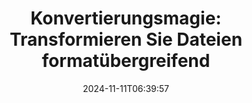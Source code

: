 ---
############################# Static ##########################
layout: "family"
date: 2024-11-11T06:39:57
draft: false

product: "Conversion"
product_tag: "conversion"

############################# Head ############################
head_title: "Dateikonverter-API | On-Premise-API und Online-Service"
head_description: "Konvertieren Sie Word-, PDF-, Excel-, Powerpoint- oder Bilddateien einfach und kostenlos"

############################# Header ##########################
title: "Konvertierungsmagie: Transformieren Sie Dateien formatübergreifend"
description: |
  Konvertieren Sie mühelos Dokumente aus verschiedenen Quellformaten in verschiedene Zielformate. Genießen Sie eine breite Palette unterstützter Konvertierungen ohne zusätzliche Software, wie z. B. MS Office, Apache Open Office, Adobe Acrobat Reader und mehr.

  Laden Sie Dokumente aus verschiedenen Quellen, einschließlich Dateien, Streams, URLs, FTP-Servern, Amazon S3, Azure Blob Storage und mehr.

  Nutzen Sie beliebige Cache-Speichertypen wie Amazon S3, Dropbox, Google Drive, Windows Azure, Redis oder andere, indem Sie die erforderlichen Schnittstellen implementieren.

############################# Platforms ############################
supported_platforms:
  enable: true  
  head_title: "Wählen Sie Ihre Plattform"
  title: "Unterstützte Plattformen"
  description: "Die GroupDocs.Conversion-Bibliothek unterstützt die folgenden Betriebssysteme und Frameworks"
  details_link_title: "Erfahren Sie mehr"
  items:
    # supported_platforms loop
    - title: ".NET"
      description: "GroupDocs.Conversion for .NET"
      color: "blue"
      tag: "net"
      link: "/conversion/net/"
      features_link: "https://docs.groupdocs.com/conversion/net/system-requirements/"
      features:
        # features loop
        - content: ".NET Framework 4.6.2+  <br>  .NET Core 3.1  <br>  .NET 6+"
          rows: "3"
        # features loop
        - content: "Windows, Linux"
          rows: "1"
        # features loop
        - content: "Über 3.000 Konvertierungspaare"
          rows: "1"        
    
    # supported_platforms loop
    - title: "Java"
      description: "GroupDocs.Conversion for Java"
      color: "red"
      tag: "java"
      link: "/conversion/java/"
      features_link: "https://docs.groupdocs.com/conversion/java/system-requirements/"
      features:
        # features loop
        - content: "J2SE 8.0 (1.8)+"
          rows: "3"
        # features loop
        - content:  "Windows, Linux, macOS"
          rows: "1"       
        # features loop
        - content: "Über 3.000 Konvertierungspaare"
          rows: "1"        

    # supported_platforms loop
    - title: "Node.js"
      description: "GroupDocs.Conversion for Node.js"
      color: "green"
      tag: "nodejs-java"
      link: "/conversion/nodejs-java/"
      features_link: "https://docs.groupdocs.com/conversion/nodejs-java/system-requirements/"
      features:
        # features loop
        - content: "Node.js 16+  <br>  and J2SE 8.0 (1.8)+"
          rows: "3"
        # features loop
        - content:  "Windows, Linux, macOS"
          rows: "1"
        # features loop
        - content:  "Über 3.000 Konvertierungspaare"
          rows: "1"

    # supported_platforms loop
    - title: "Python"
      description: "GroupDocs.Conversion for Python"
      color: "yellow"
      tag: "python-net"
      link: "/conversion/python-net/"
      features_link: "https://docs.groupdocs.com/conversion/python-net/system-requirements/"
      features:
        # features loop
        - content: "Python 3.9+  <br>  and .Net 6+"
          rows: "3"
        # features loop
        - content:  "Windows, macOS"
          rows: "1"
        # features loop
        - content:  "Über 3.000 Konvertierungspaare"
          rows: "1"


############################# Features ############################

features:
  enable: true
  title: "Funktionsumfang von GroupDocs.Conversion"
  description: "API zum Konvertieren von Dateien zwischen verschiedenen Typen wie HTML, PDF, Word, Excel, PNG und vielen mehr ohne Software von Drittanbietern."

  items:
    # feature loop
    - icon: "convert"
      title: "Konvertieren Sie Dokumente und Bilder"
      content: "Transformieren Sie Dateien aus verschiedenen Quellen in verschiedene Zielformate."

    # feature loop
    - icon: "password"
      title: "Öffnen Sie geschützte Dokumente"
      content: "Geben Sie ein Passwort an, um verschlüsselte Dokumente zu öffnen."

    # feature loop
    - icon: "load"
      title: "Laden Sie Dateien von überall"
      content: "Laden Sie Dokumente aus verschiedenen Dateien, URLs, FTP-Servern, Amazon S3 und mehr."
    
    # feature loop
    - icon: "settings"
      title: "Ausgabeeinstellungen verwalten"
      content: "Seiten drehen und neu anordnen, angeben, ob Notizen und Kommentare gerendert werden sollen."


############################# Code samples ############################
code_samples:
  enable: true
  title: "GroupDocs.Conversion-Codebeispiele"
  description: "Einige Anwendungsfälle typischer GroupDocs.Conversion-Vorgänge in C#, Java, TypeScript, Python"
  items:
    # code sample loop
    - title: "Konvertieren Sie PDF in mehreren Codezeilen in DOCX"
      content: |
       Mit GroupDocs.Conversion können Sie eine PDF-Datei mühelos in DOCX konvertieren – Sie benötigen lediglich ein paar Zeilen Code. Es ist auch keine Software von Drittanbietern wie Microsoft Word oder Adobe Acrobat erforderlich. Hier ist ein Beispiel, wie dies erreicht werden kann:
      samples:
        - language: "C#"
          color: "blue"
          content: |
            ```csharp {style=abap}   
            // Laden Sie die Quell-PDF-Datei
            using (var converter = new GroupDocs.Conversion.Converter("sample.pdf"))
            {
                // Legen Sie die Konvertierungsoptionen für das DOCX-Format fest
                var options = new WordProcessingConvertOptions();
                // In das DOCX-Format konvertieren
                converter.Convert("converted.docx", options);
            }
            ```
        - language: "Java"
          color: "red"
          content: |
            ```java {style=abap}   
            import com.groupdocs.conversion.Converter;
            import com.groupdocs.conversion.options.convert.WordProcessingConvertOptions;
            ...
            // Laden Sie die Quell-PDF-Datei
            Converter converter = new Converter("sample.pdf");
            // Legen Sie die Konvertierungsoptionen für das DOCX-Format fest
            WordProcessingConvertOptions options = new WordProcessingConvertOptions();
            // In das DOCX-Format konvertieren
            converter.convert("converted.docx", options);
            ```
        - language: "TypeScript"
          color: "green"
          content: |
            ```javascript {style=abap}  
            // Laden Sie die Quell-PDF-Datei
            const converter = new groupdocs.conversion.Converter("sample.pdf");
            // Legen Sie die Konvertierungsoptionen für das DOCX-Format fest
            const options = new groupdocs.conversion.WordProcessingConvertOptions();
            // In das DOCX-Format konvertieren
            converter.convert("converted.docx", options);
            ```
        - language: "Python"
          color: "yellow"
          content: |
            ```python {style=abap}  
            # Laden Sie die Quell-PDF-Datei
            converter = Converter("sample.pdf")
            # Legen Sie die Konvertierungsoptionen für das DOCX-Format fest
            convert_options = WordProcessingConvertOptions()
            # In das DOCX-Format konvertieren
            converter.convert("converted.docx", convert_options);
            ```


############################# Formats ############################
formats:
  enable: true
  title:  "Über 60 Dateiformate werden unterstützt"
  description: "GroupDocs.Conversion unterstützt Vorgänge mit den gängigsten [Dateiformaten](https://docs.groupdocs.com/conversion/net/supported-file-formats/)."


############################# Metrics ############################

metrics:
  enable: true
  title: "Detaillierte Kennzahlen und statistische Erkenntnisse"
  description: "Tauchen Sie ein in eine detaillierte Aufschlüsselung unserer Schlüsselzahlen und bieten Sie umfassende Kennzahlen und statistische Einblicke in unsere Erfolge, Auswirkungen und unser Wachstum."

  items:
    # metrics loop
    - number: "3K+"
      title: "Unterstützte Konvertierungspaare"
      content: "Konvertieren Sie problemlos Dateien aus Tausenden unterstützten Paaren – Microsoft Office, PDF, Bilder, Video, Audio und Datenbanken. Ermöglichen Sie Benutzern die nahtlose Transformation verschiedener Dateitypen für Flexibilität und Komfort."
    # metrics loop
    - number: "1.0M"
      title: "NuGet-Downloads"
      content: "Schließen Sie sich unseren zufriedenen Benutzern an, die sich für unser NuGet-Paket entschieden haben. Unsere Lösung hat sich zu einer vertrauenswürdigen und weit verbreiteten Ressource in der Entwicklergemeinschaft entwickelt und bietet nahtlose Integration und wertvolle Funktionalität für unzählige Projekte."

    # metrics loop
    - number: "10+"
      title: "Bibliotheken"
      content: "Unser Produkt umfasst mehr als 10 Bibliotheken und bietet erweiterte Funktionen zur Optimierung der Leistung. Diese Bibliotheken sind darauf ausgelegt, unterschiedliche Entwicklungsanforderungen mit beispiellosen Fähigkeiten zu erfüllen."
    
    # metrics loop
    - number: "100+"
      title: "Zufriedene Kunden"
      content: "Unser Produkt basiert auf Exzellenz und hat das Vertrauen von über 100 begeisterten Kunden gewonnen, die sich auf seine robusten Funktionen und seine zuverlässige Leistung verlassen. Finden Sie Erfolg und Effizienz mit unserer innovativen Lösung."


############################# Customers ############################
# logo size X1 => 170:70  X2 => 340 : 140

customers:
  enable: true
  title: "Unsere zufriedenen Kunden"
  description: "GroupDocs-Bibliotheken werden von weltweit bekannten und angesehenen Marken auf der ganzen Welt eingesetzt."

  items:
    # customers loop
    - title: "BenQ Corporation"
      logo: "benq"
    # customers loop
    - title: "Nasdaq Stock Market"
      logo: "nasdaq"
    # customers loop
    - title: "AT&T Inc."
      logo: "att"
    # customers loop
    - title: "AstraZeneca"
      logo: "astrazeneca"
    # customers loop
    - title: "Central Bank of Argentina"
      logo: "argentinacentralbank"
    # customers loop
    - title: "Roche Holding AG"
      logo: "roche"
    # customers loop
    - title: "Capita"
      logo: "capita"
    # customers loop
    - title: "Axa S.A."
      logo: "axa"
    # customers loop
    - title: "Instructure Inc."
      logo: "instructure"
     # customers loop
    - title: "Wipro"
      logo: "wipro"



############################# Actions ############################

actions:
  enable: true
  title: "Bereit, loszulegen?"
  description: "Testen Sie die Funktionen von GroupDocs.Conversion kostenlos oder fordern Sie eine Lizenz an"

  items:
    #  loop
    - title: ".NET"
      link: "/conversion/net/"
      color: "blue"
    #  loop
    - title: "Java"
      link: "/conversion/java/"
      color: "red"
    #  loop
    - title: "Node.js"
      link: "/conversion/nodejs-java/"
      color: "green"
    #  loop
    - title: "Python"
      link: "/conversion/python-net/"
      color: "yellow"


############################# Faq ############################

faq:
  enable: true
  title: "Häufige Fragen und Bedenken"
  description: "In unserem FAQ-Bereich finden Sie Antworten auf häufig gestellte Fragen, um schnell auf Ihre Fragen und Bedenken einzugehen."

  items:
    #  loop
    - question: "Kann ich GroupDocs-Produkte vor dem Kauf testen?"
      answer: |
        Ja! Für alle GroupDocs-Produkte ist eine risikofreie Testversion verfügbar. Wir empfehlen Entwicklern dringend, unsere APIs vor dem Kauf herunterzuladen und auszuprobieren, um sicherzustellen, dass sie Ihre Anforderungen zu 100 % erfüllen.
    #  loop
    - question: "Führt GroupDocs Produktvorführungen durch?"
      answer: |
        Nein, unser Fokus liegt auf unseren APIs und der Herstellung möglichst funktionaler und stabiler Produkte. Wir bieten voll funktionsfähige und kostenlose Testversionen in Form einer [temporären Lizenz](https://purchase.groupdocs.com/temporary-license/) an, damit Sie das Produkt selbst testen können.
    #  loop
    - question: "Wo kann ich das Produkt herunterladen?"
      answer: |
        Alle Produkte können von der [Website](https://releases.groupdocs.com) heruntergeladen werden. Wir versenden keine physischen Kopien unserer Software per Post.    
    #  loop
    - question: "Gelten GroupDocs-Entwicklerlizenzen pro Benutzer oder pro benanntem Benutzer?"
      answer: |
        GroupDocs Developer-Lizenzen gelten pro Benutzer, nicht pro benanntem Benutzer. Wir verstehen, dass sich die Mitglieder eines Codierungsteams im Laufe der Zeit ändern können und dass es nicht praktikabel ist, die Lizenz jedes Mal aktualisieren zu müssen.
    #  loop
    - question: "Benötigen wir eine separate Lizenz für unseren Build- oder CI-Server (Continuous Integration)?"
      answer: |
        Nein, wir freuen uns, dass Kunden GroupDocs-Produkte ohne zusätzliche Kosten auf einem Server zur Lösungsentwicklung nutzen können. Diese Installation sollte nicht zur Umgehung der Lizenzbedingungen Ihrer Vereinbarung mit GroupDocs verwendet werden und sollte alle durch Ihre erworbene Lizenz auferlegten Weiterverbreitungs- oder Standortbeschränkungen berücksichtigen.

############################# Cloud ############################

cloud_links:
  enable: true
  title: "GroupDocs.Conversion Low-Code-APIs"
  description: "Beschleunigen Sie die Konvertierung von Dokumenten oder Bildern in jeder Art von Anwendung mit unserer cloudbasierten REST-API"

  items:
    #  loop
    - icon: "groupdocs_conversion-for-curl"
      title: "GroupDocs.Conversion Cloud for cURL"
      link: "https://products.groupdocs.cloud/conversion/curl"
      content: "Nutzen Sie die cURL RESTful-Dateikonvertierungs-API, um mühelos eine Vielzahl von Dateiformaten, einschließlich Microsoft Office, PDF, E-Mail, Project, HTML und mehr, in Ihren Anwendungen zu konvertieren."
    #  loop
    - icon: "groupdocs_conversion-for-net"
      title: "GroupDocs.Conversion Cloud for .NET"
      link: "https://products.groupdocs.cloud/conversion/net"
      content: "Verwenden Sie die .NET-Dateikonvertierungs-REST-API für die nahtlose Konvertierung von Microsoft Office, PDF, E-Mail, Project, HTML und verschiedenen gängigen Dateiformaten auf jeder Plattform mit dem Cloud SDK."
    #  loop
    - icon: "groupdocs_conversion-for-java"
      title: "GroupDocs.Conversion Cloud for Java"
      link: "https://products.groupdocs.cloud/conversion/java"
      content: "Erweitern Sie Ihre cloudbasierten Java-Anwendungen mit erweiterten Dokumentkonvertierungsfunktionen, die auf jeder Plattform verfügbar sind, die REST-API-Aufrufe durchführen kann."

############################# Apps ############################

app_links:
  enable: true
  title: "GroupDocs.Conversion NoCode-Apps"
  description: "Online-Anwendung, mit der Sie über 100 gängige Dateiformate im Browser konvertieren können"

  items:
    #  loop
    - icon: "groupdocs_conversion-app"
      title: "GroupDocs.Conversion <br> Total"
      link: "https://products.groupdocs.app/conversion/total"
      content: "Konvertieren Sie mühelos Hunderte von Formaten in PDF, XLSX, DOCX, XPS, HTML und mehr."

    #  loop
    - icon: "groupdocs_words-app"
      title:  "GroupDocs.Conversion <br> DOC to XLS"
      link: "https://products.groupdocs.app/conversion/doc-to-xls"
      content: "Kostenlose Online-Anwendung zum Konvertieren von DOC in das XLS-Format direkt über Ihren Webbrowser."

    #  loop
    - icon: "groupdocs_pdf-app"
      title:  "GroupDocs.Conversion <br> PDF to DOCX"
      link: "https://products.groupdocs.app/conversion/pdf-to-docx"
      content: "Konvertieren Sie Ihre PDF-Dokumente ganz einfach in das Word-Format (DOCX), indem Sie sie über unsere benutzerfreundliche Oberfläche hochladen."
    

---